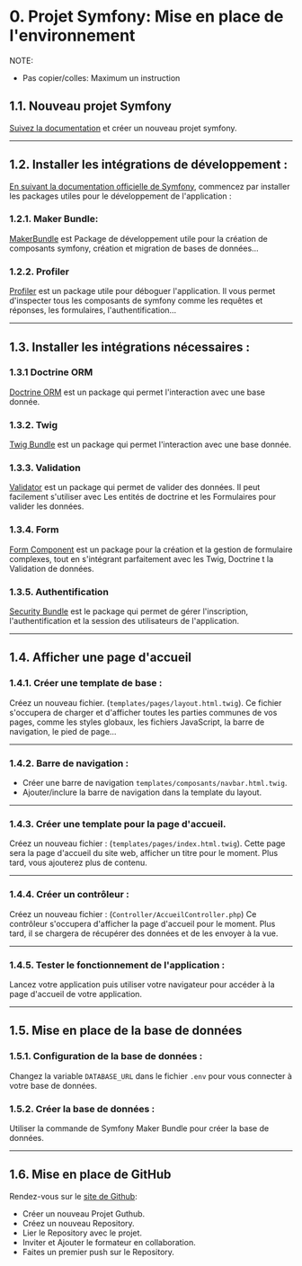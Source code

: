 # 0. Projet Symfony: Mise en place de l'environnement

NOTE: 
- Pas copier/colles: Maximum un instruction
## 1.1. Nouveau projet Symfony

[Suivez la documentation](https://symfony.com/doc/current/setup.html) et créer un nouveau projet symfony.

---

## 1.2. Installer les intégrations de développement :

[En suivant la documentation officielle de Symfony](https://symfony.com/bundles), commencez par installer les packages utiles pour le développement de l'application :

### 1.2.1. Maker Bundle:

[MakerBundle](https://symfony.com/bundles/SymfonyMakerBundle/current/index.html) est Package de développement utile pour la création de composants symfony, création et migration de bases de données…

### 1.2.2. Profiler

[Profiler](https://symfony.com/doc/current/profiler.html) est un package utile pour déboguer l'application. Il vous permet d'inspecter tous les composants de symfony comme les requêtes et réponses, les formulaires, l'authentification…

---

## 1.3. Installer les intégrations nécessaires :

### 1.3.1 Doctrine ORM

[Doctrine ORM](https://symfony.com/doc/current/doctrine.html) est un package qui permet l'interaction avec une base donnée.

### 1.3.2. Twig

[Twig Bundle](https://symfony.com/components/Twig%20Bundle) est un package qui permet l'interaction avec une base donnée.

### 1.3.3. Validation

[Validator](https://symfony.com/doc/current/components/validator.html) est un package qui permet de valider des données. Il peut facilement s'utiliser avec Les entités de doctrine et les Formulaires pour valider les données.

### 1.3.4. Form

[Form Component](https://symfony.com/doc/current/components/form.html) est un package pour la création et la gestion de formulaire complexes, tout en s'intégrant parfaitement avec les Twig, Doctrine t la Validation de données.

### 1.3.5. Authentification

[Security Bundle](https://symfony.com/doc/current/security.html) est le package qui permet de gérer l'inscription, l'authentification et la session des utilisateurs de l'application.

---

## 1.4. Afficher une page d'accueil

### 1.4.1. Créer une template de base :

Créez un nouveau fichier. (`templates/pages/layout.html.twig`).
Ce fichier s'occupera de charger et d'afficher toutes les parties communes de vos pages, comme les styles globaux, les fichiers JavaScript, la barre de navigation, le pied de page…

---

### 1.4.2. Barre de navigation :
- Créer une barre de navigation `templates/composants/navbar.html.twig`.
- Ajouter/inclure la barre de navigation dans la template du layout.

---

### 1.4.3. Créer une template pour la page d'accueil.

Créez un nouveau fichier : (`templates/pages/index.html.twig`).
Cette page sera la page d'accueil du site web, afficher un titre pour le moment.
Plus tard, vous ajouterez plus de contenu.

---

### 1.4.4. Créer un contrôleur :

Créez un nouveau fichier : (`Controller/AccueilController.php`)
Ce contrôleur s'occupera d'afficher la page d'accueil pour le moment.
Plus tard, il se chargera de récupérer des données et de les envoyer à la vue.

---

### 1.4.5. Tester le fonctionnement de l'application :

Lancez votre application puis utiliser votre navigateur pour accéder à la page d'accueil de votre application.

---

## 1.5. Mise en place de la base de données

### 1.5.1. Configuration de la base de données :

Changez la variable `DATABASE_URL` dans le fichier `.env` pour vous connecter à votre base de données.

### 1.5.2. Créer la base de données :

Utiliser la commande de Symfony Maker Bundle pour créer la base de données.

---

## 1.6. Mise en place de GitHub

Rendez-vous sur le [site de Github](https://github.com/):

- Créer un nouveau Projet Guthub.
- Créez un nouveau Repository.
- Lier le Repository avec le projet.
- Inviter et Ajouter le formateur en collaboration.
- Faites un premier push sur le Repository.
